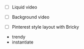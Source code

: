 - [ ] Liquid video
- [ ] Background video
- [ ] Pinterest style layout with Bricky


* trendy
* instantiate
